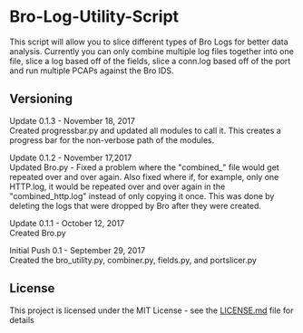 # Bro-Log-Utility-Script

This script will allow you to slice different types of Bro Logs for better data analysis.  Currently you can only combine multiple log files together into one file, slice a log based off of the fields, slice a conn.log based off of the port and run multiple PCAPs against the Bro IDS.

## Versioning
Update 0.1.3 - November 18, 2017 <br />
Created progressbar.py and updated all modules to call it.  This creates a progress bar for the non-verbose path of the modules.

Update 0.1.2 - November 17,2017 <br />
Updated Bro.py - Fixed a problem where the "combined_" file would get repeated over and over again.  Also fixed where if, for example, only one HTTP.log, it would be repeated over and over again in the "combined_http.log" instead of only copying it once.  This was done by deleting the logs that were dropped by Bro after they were created.

Update 0.1.1 - October 12, 2017 <br />
Created Bro.py

Initial Push 0.1 - September 29, 2017 <br />
Created the bro_utility.py, combiner.py, fields.py, and portslicer.py

## License

This project is licensed under the MIT License - see the [LICENSE.md](LICENSE.md) file for details


